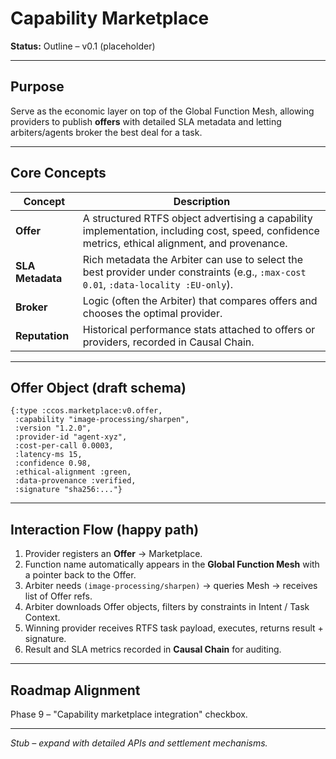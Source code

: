 # Capability Marketplace

**Status:** Outline – v0.1 (placeholder)

---

## Purpose

Serve as the economic layer on top of the Global Function Mesh, allowing providers to publish **offers** with detailed SLA metadata and letting arbiters/agents broker the best deal for a task.

---

## Core Concepts

| Concept          | Description                                                                                                                                     |
| ---------------- | ----------------------------------------------------------------------------------------------------------------------------------------------- |
| **Offer**        | A structured RTFS object advertising a capability implementation, including cost, speed, confidence metrics, ethical alignment, and provenance. |
| **SLA Metadata** | Rich metadata the Arbiter can use to select the best provider under constraints (e.g., `:max-cost 0.01`, `:data-locality :EU-only`).            |
| **Broker**       | Logic (often the Arbiter) that compares offers and chooses the optimal provider.                                                                |
| **Reputation**   | Historical performance stats attached to offers or providers, recorded in Causal Chain.                                                         |

---

## Offer Object (draft schema)

```rtfs
{:type :ccos.marketplace:v0.offer,
 :capability "image-processing/sharpen",
 :version "1.2.0",
 :provider-id "agent-xyz",
 :cost-per-call 0.0003,
 :latency-ms 15,
 :confidence 0.98,
 :ethical-alignment :green,
 :data-provenance :verified,
 :signature "sha256:..."}
```

---

## Interaction Flow (happy path)

1. Provider registers an **Offer** → Marketplace.
2. Function name automatically appears in the **Global Function Mesh** with a pointer back to the Offer.
3. Arbiter needs `(image-processing/sharpen)` → queries Mesh → receives list of Offer refs.
4. Arbiter downloads Offer objects, filters by constraints in Intent / Task Context.
5. Winning provider receives RTFS task payload, executes, returns result + signature.
6. Result and SLA metrics recorded in **Causal Chain** for auditing.

---

## Roadmap Alignment

Phase 9 – "Capability marketplace integration" checkbox.

---

_Stub – expand with detailed APIs and settlement mechanisms._
